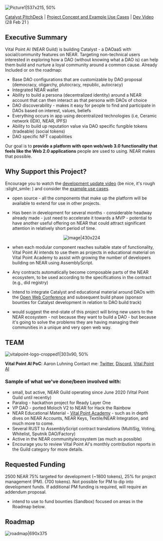 ![Picture1|537x215, 50%](upload://gGqYy69dDmm9E1d0YCBkyusdukM.png) 

[Catalyst PitchDeck](https://vitalpoint.ai/uploads/2021/02/Catalyst-by-Vital-Point-AI-Pitch-Deck.pdf) | [Project Concept and Example Use Cases](https://vitalpoint.ai/wp-content/uploads/2021/03/1.1.1-Project-Concept-Catalyst.pdf) | [Dev Video](https://youtu.be/-YEa5dpFfT8) (28 Feb 21 )

## Executive Summary

Vital Point AI (NEAR Guild) is building Catalyst - a DAOaaS with social/community features on NEAR.  Targeting non-technical users interested in exploring how a DAO (without knowing what a DAO is) can help them build and nurture a loyal community around a common cause.  Already Included or on the roadmap:
* Base DAO configurations that are customizable by DAO proposal (democracy, oligarchy, plutocracy, republic, autocracy)
* Integrated NEAR wallet
* Ability to build a persona (decentralized identity) around a NEAR account that can then interact as that persona with DAOs of choice
* DAO discoverability - makes it easy for people to find and participate in DAOs based on interest, values, beliefs
* Everything occurs in app using decentralized technologies (i.e, Ceramic network (IDX), NEAR, IPFS)
* Ability to build up reputation value via DAO specific fungible tokens (tradeable) (social tokens)
* DAO specific NFT capabilities

Our goal is to **provide a platform with open web/web 3.0 functionality that feels like the Web 2.0 applications** people are used to using.  NEAR makes that possible.

## Why Support this Project?

Encourage you to watch the [development update video](https://youtu.be/-YEa5dpFfT8) (be nice, it's rough :slight_smile: ) and consider the [example use cases](https://vitalpoint.ai/wp-content/uploads/2021/03/1.1.1-Project-Concept-Catalyst.pdf).

* open source - all the components that make up the platform will be available to extend for use in other projects.

* Has been in development for several months - considerable headway already made - just need to accelerate it towards a MVP - potential to have another useful offering on NEAR that could attract significant attention in relatively short period of time. 
<div align="center">

![image|430x224](upload://hqDa1jeukLGY34q8MzzSC50wmjq.png) 

</div>

* when each modular component reaches suitable state of functionality, Vital Point AI intends to use them as projects in educational material on Vital Point Academy to assist with growing the number of developers building on NEAR using AssemblyScript.

* Any contracts automatically become composable parts of the NEAR ecosystem, to be used according to the specifications in the contract (e.g., did registry)

* Intend to integrate Catalyst and educational material around DAOs with the [Open Web Conference](https://gov.near.org/t/proposal-partnership-with-dystopia-labs-for-open-web-community-con-in-apr/808) and subsequent build phase (sponsor bounties for Catalyst development in relation to DAO build track)

* would suggest the end-state of this project will bring new users to the NEAR ecosystem - not because they want to build a DAO - but because it's going to solve the problems they are having managing their communities in a unique and very open web way.

## TEAM
![vitalpoint-logo-cropped1|303x90, 50%](upload://ssvhilwKXKTVkFjRGbQ4xse6oyV.png)

**Vital Point AI PoC**:  Aaron Luhning
Contact me:  [Twitter](https://twitter.com/Aaron_Luhning), [Discord](https://discord.gg/zufHrgHrts), [Vital Point AI](https://vitalpoint.ai)

### Sample of what we've done/been involved with:

* small, but active, NEAR Guild operating since June 2020 (Vital Point Guild until recently)
* Paralog - hackathon project for Ready Layer One
* VP DAO - ported Moloch V2 to NEAR for Hack the Rainbow
* NEAR Educational Material - [Vital Point Academy](https://vitalpoint.ai) - such as in depth dives on NEAR Accounts, NEAR Keys, Textile/NEAR Integration, and much more to come.
* Several RUST to AssemblyScript contract translations (MultiSig, Voting, Whitelist, Sputnik DAO/Factory)
* Active in the NEAR community/ecosystem (as much as possible)
* Encourage you to review Vital Point AI's monthly contribution reports in the Guild category for more details.

## Requested Funding
2500 NEAR
75% targeted for development (~1800 tokens), 25% for project management (PM). (700 tokens).  Not possible for PM to dip into development funds.  If additional PM funding is required, will require an addendum proposal.
* intend to use to fund bounties (Sandbox) focused on areas in the Roadmap below.

## Roadmap
![roadmap|690x375](upload://msnLgi5NgNL78qfQhxQfl2ehU0C.png)